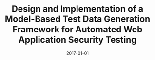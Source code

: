 ---
abstract: ''
authors:
- Klaus Falb
date: '2017-01-01'
featured: false
links:
- name: Publik
  url: https://publik.tuwien.ac.at/showentry.php?ID=267519&lang=1
publication_types:
- '7'
publishDate: '2017-01-01'
title: Design and Implementation of a Model-Based Test Data Generation Framework for
  Automated Web Application Security Testing
url_pdf: ''
---